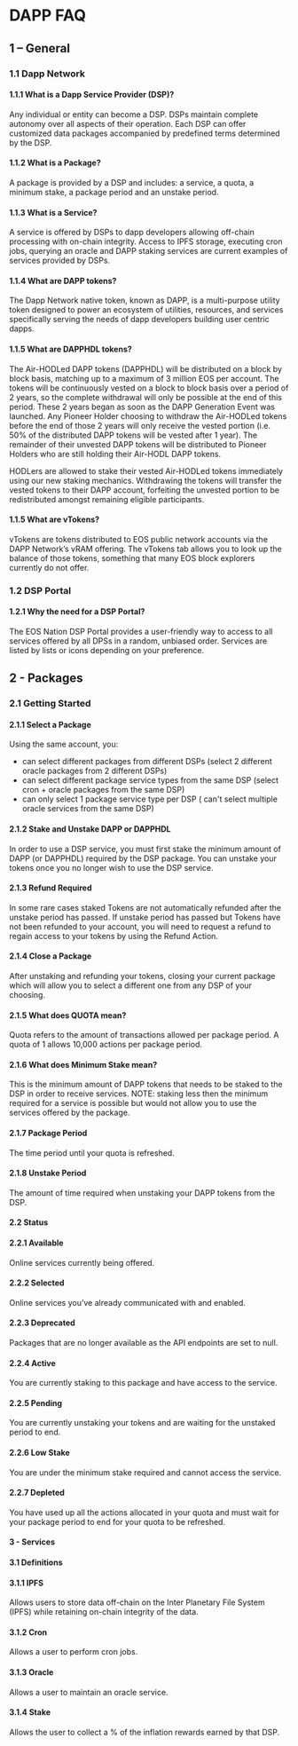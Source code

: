# DAPP FAQ

## 1 – General

### 1.1 Dapp Network

#### 1.1.1 What is a Dapp Service Provider (DSP)?

Any individual or entity can become a DSP. DSPs maintain complete autonomy over all aspects of their operation. Each DSP can offer customized data packages accompanied by predefined terms determined by the DSP.


#### 1.1.2 What is a Package?

A package is provided by a DSP and includes: a service, a quota, a minimum stake, a package period and an unstake period.


#### 1.1.3 What is a Service?

A service is offered by DSPs to dapp developers allowing off-chain processing with on-chain integrity. Access to IPFS storage, executing cron jobs, querying an oracle and DAPP staking services are current examples of services provided by DSPs.


#### 1.1.4 What are DAPP tokens?

The Dapp Network native token, known as DAPP, is a multi-purpose utility token designed to power an ecosystem of utilities, resources, and services specifically serving the needs of dapp developers building user centric dapps.


#### 1.1.5 What are DAPPHDL tokens?

The Air-HODLed DAPP tokens (DAPPHDL) will be distributed on a block by block basis, matching up to a maximum of 3 million EOS per account. The tokens will be continuously vested on a block to block basis over a period of 2 years, so the complete withdrawal will only be possible at the end of this period. These 2 years began as soon as the DAPP Generation Event was launched. Any Pioneer Holder choosing to withdraw the Air-HODLed tokens before the end of those 2 years will only receive the vested portion (i.e. 50% of the distributed DAPP tokens will be vested after 1 year). The remainder of their unvested DAPP tokens will be distributed to Pioneer Holders who are still holding their Air-HODL DAPP tokens.

HODLers are allowed to stake their vested Air-HODLed tokens immediately using our new staking mechanics. Withdrawing the tokens will transfer the vested tokens to their DAPP account, forfeiting the unvested portion to be redistributed amongst remaining eligible participants.


#### 1.1.5 What are vTokens?

vTokens are tokens distributed to EOS public network accounts via the DAPP Network’s vRAM offering.  The vTokens tab allows you to look up the balance of those tokens, something that many EOS block explorers currently do not offer.


### 1.2 DSP Portal

#### 1.2.1 Why the need for a DSP Portal?

The EOS Nation DSP Portal provides a user-friendly way to access to all services offered by all DPSs in a random, unbiased order. Services are listed by lists or icons depending on your preference.

## 2 - Packages

### 2.1 Getting Started

#### 2.1.1 Select a Package

Using the same account, you:
-	can select different packages from different DSPs  (select 2 different oracle packages from 2 different DSPs)
-	can select different package service types from the same DSP (select cron + oracle packages from the same DSP)
-	can only select 1 package service type per DSP ( can't select multiple oracle services from the same DSP)


#### 2.1.2 Stake and Unstake DAPP or DAPPHDL

In order to use a DSP service, you must first stake the minimum amount of DAPP (or DAPPHDL) required by the DSP package.  You can unstake your tokens once you no longer wish to use the DSP service.


#### 2.1.3 Refund Required

In some rare cases staked Tokens are not automatically refunded after the unstake period has passed. If unstake period has passed but Tokens have not been refunded to your account, you will need to request a refund to regain access to your tokens by using the Refund Action.


#### 2.1.4 Close a Package

After unstaking and refunding your tokens, closing your current package which will allow you to select a different one from any DSP of your choosing.


#### 2.1.5 What does QUOTA mean?

Quota refers to the amount of transactions allowed per package period.  A quota of 1 allows 10,000 actions per package period.


#### 2.1.6 What does Minimum Stake mean?

This is the minimum amount of DAPP tokens that needs to be staked to the DSP in order to receive services.  NOTE:  staking less then the minimum required for a service is possible but would not allow you to use the services offered by the package.


#### 2.1.7 Package Period

The time period until your quota is refreshed.


#### 2.1.8 Unstake Period

The amount of time required when unstaking your DAPP tokens from the DSP. 


#### 2.2 Status

#### 2.2.1 Available

Online services currently being offered.


#### 2.2.2 Selected

Online services you’ve already communicated with and enabled.


#### 2.2.3 Deprecated

Packages that are no longer available as the API endpoints are set to null.


#### 2.2.4 Active

You are currently staking to this package and have access to the service.


#### 2.2.5 Pending

You are currently unstaking your tokens and are waiting for the unstaked period to end.


#### 2.2.6 Low Stake

You are under the minimum stake required and cannot access the service.


#### 2.2.7 Depleted

You have used up all the actions allocated in your quota and must wait for your package period to end for your quota to be refreshed.


#### 3 - Services

#### 3.1 Definitions

#### 3.1.1 IPFS

Allows users to store data off-chain on the Inter Planetary File System (IPFS) while retaining on-chain integrity of the data.


#### 3.1.2 Cron

Allows a user to perform cron jobs.


#### 3.1.3 Oracle

Allows a user to maintain an oracle service.


#### 3.1.4 Stake

Allows the user to collect a % of the inflation rewards earned by that DSP.
